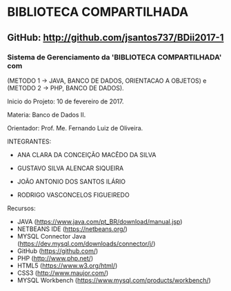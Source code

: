 # BIBLIOTECA COMPARTILHADA
## GitHub: http://github.com/jsantos737/BDii2017-1

### Sistema de Gerenciamento da 'BIBLIOTECA COMPARTILHADA' com 
 (METODO 1 -> JAVA, BANCO DE DADOS, ORIENTACAO A OBJETOS) e 
 (METODO 2 -> PHP, BANCO DE DADOS).

Inicio do Projeto: 10 de fevereiro de 2017.

Materia: Banco de Dados II.

Orientador: Prof. Me. Fernando Luiz de Oliveira.


INTEGRANTES:
 - ANA CLARA DA CONCEIÇÃO MACÊDO DA SILVA
 
 - GUSTAVO SILVA ALENCAR SIQUEIRA
 
 - JOÃO ANTONIO DOS SANTOS ILÁRIO
 
 - RODRIGO VASCONCELOS FIGUEIREDO


 Recursos:
  - JAVA (https://www.java.com/pt_BR/download/manual.jsp)
  - NETBEANS IDE (https://netbeans.org/)
  - MYSQL Connector Java (https://dev.mysql.com/downloads/connector/j/)
  - GitHub (https://github.com/)
  - PHP (http://www.php.net/)
  - HTML5 (https://www.w3.org/html/)
  - CSS3 (http://www.maujor.com/)
  - MYSQL Workbench (https://www.mysql.com/products/workbench/)
